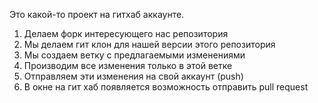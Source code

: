 Это какой-то проект на гитхаб аккаунте.


1. Делаем форк интересующего нас репозитория
2. Мы делаем гит клон для нашей версии этого репозитория 
3. Мы создаем ветку с предлагаемыми изменениями
4. Производим все изменения только в этой ветке
5. Отправляем эти изменения на свой аккаунт (push)
6. В окне на гит хаб появляется возможность отправить pull request
